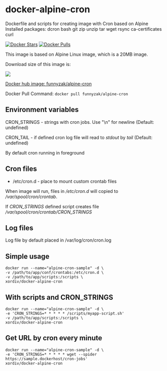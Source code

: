 # docker-alpine-cron

Dockerfile and scripts for creating image with Cron based on Alpine  
Installed packages: dcron bash git zip unzip tar wget rsync ca-certificates  curl

[![Docker Stars](https://img.shields.io/docker/stars/funnyzak/alpine-cron.svg?style=flat-square)](https://hub.docker.com/r/funnyzak/alpine-cron/)
[![Docker Pulls](https://img.shields.io/docker/pulls/funnyzak/alpine-cron.svg?style=flat-square)](https://hub.docker.com/r/funnyzak/alpine-cron/)

This image is based on Alpine Linux image, which is a 20MB image.

Download size of this image is:

[![](https://images.microbadger.com/badges/image/funnyzak/alpine-cron.svg)](http://microbadger.com/images/funnyzak/alpine-cron)

[Docker hub image: funnyzak/alpine-cron](https://hub.docker.com/r/funnyzak/alpine-cron)

Docker Pull Command: `docker pull funnyzak/alpine-cron`

## Environment variables

CRON_STRINGS - strings with cron jobs. Use "\n" for newline (Default: undefined)

CRON_TAIL - if defined cron log file will read to *stdout* by *tail* (Default: undefined)

By default cron running in foreground  

## Cron files

- /etc/cron.d - place to mount custom crontab files  

When image will run, files in */etc/cron.d* will copied to */var/spool/cron/crontab*.

If *CRON_STRINGS* defined script creates file */var/spool/cron/crontab/CRON_STRINGS*  

## Log files

Log file by default placed in /var/log/cron/cron.log 

## Simple usage

```docker
docker run --name="alpine-cron-sample" -d \
-v /path/to/app/conf/crontabs:/etc/cron.d \
-v /path/to/app/scripts:/scripts \
xordiv/docker-alpine-cron
```

## With scripts and CRON_STRINGS

```docker
docker run --name="alpine-cron-sample" -d \
-e 'CRON_STRINGS=* * * * * /scripts/myapp-script.sh'
-v /path/to/app/scripts:/scripts \
xordiv/docker-alpine-cron
```

## Get URL by cron every minute

``` docker
docker run --name="alpine-cron-sample" -d \
-e 'CRON_STRINGS=* * * * * wget --spider https://sample.dockerhost/cron-jobs'
xordiv/docker-alpine-cron
```

